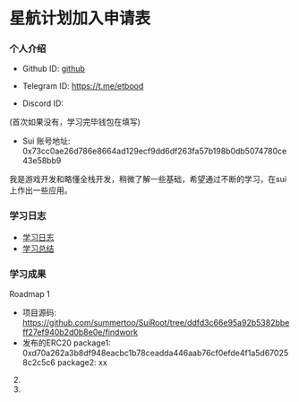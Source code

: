 # 星航计划加入申请表

### 个人介绍

* Github ID: [github](https://github.com/summertoo)

* Telegram ID: https://t.me/etbood

* Discord ID: 

(首次如果没有，学习完毕钱包在填写)
* Sui 账号地址: 0x73cc0ae26d786e8664ad129ecf9dd6df263fa57b198b0db5074780ce43e58bb9

我是游戏开发和略懂全栈开发，稍微了解一些基础，希望通过不断的学习，在sui上作出一些应用。

### 学习日志

- [学习日志](journal.md)
- [学习总结](summary.md)

### 学习成果

Roadmap  1  
- 项目源码: https://github.com/summertoo/SuiRoot/tree/ddfd3c66e95a92b5382bbeff27ef940b2d0b8e0e/findwork
- 发布的ERC20
package1: 0xd70a262a3b8df948eacbc1b78ceadda446aab76cf0efde4f1a5d670258c2c5c6
package2: xx


2.


3. 

